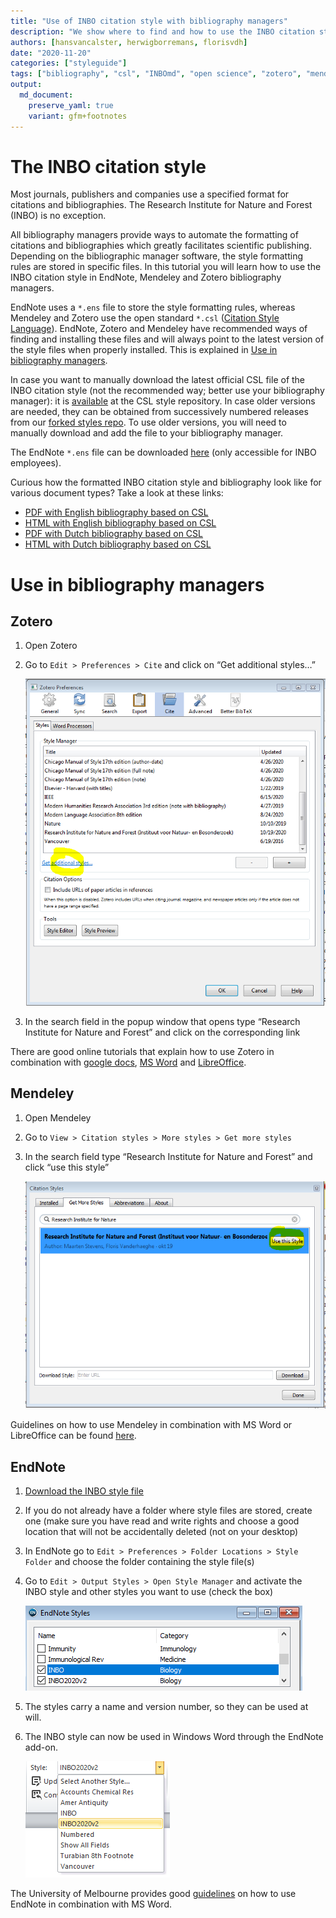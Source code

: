 ```yaml
---
title: "Use of INBO citation style with bibliography managers"
description: "We show where to find and how to use the INBO citation style in bibliography managers"
authors: [hansvancalster, herwigborremans, florisvdh]
date: "2020-11-20"
categories: ["styleguide"]
tags: ["bibliography", "csl", "INBOmd", "open science", "zotero", "mendeley", "endnote"]
output: 
  md_document:
    preserve_yaml: true
    variant: gfm+footnotes
---
```


# The INBO citation style

Most journals, publishers and companies use a specified format for
citations and bibliographies. The Research Institute for Nature and
Forest (INBO) is no exception.

All bibliography managers provide ways to automate the formatting of
citations and bibliographies which greatly facilitates scientific
publishing. Depending on the bibliographic manager software, the style
formatting rules are stored in specific files. In this tutorial you will
learn how to use the INBO citation style in EndNote, Mendeley and Zotero
bibliography managers.

EndNote uses a `*.ens` file to store the style formatting rules, whereas
Mendeley and Zotero use the open standard `*.csl` ([Citation Style
Language](https://citationstyles.org/)). EndNote, Zotero and Mendeley
have recommended ways of finding and installing these files and will
always point to the latest version of the style files when properly
installed. This is explained in [Use in bibliography
managers](#use-in-bibliography-managers).

In case you want to manually download the latest official CSL file of
the INBO citation style (not the recommended way; better use your
bibliography manager): it is
[available](https://github.com/citation-style-language/styles/blob/master/research-institute-for-nature-and-forest.csl)
at the CSL style repository. In case older versions are needed, they can
be obtained from successively numbered releases from our [forked styles
repo](https://github.com/inbo/styles/releases). To use older versions,
you will need to manually download and add the file to your bibliography
manager.

The EndNote `*.ens` file can be downloaded
[here](https://sites.google.com/a/inbo.be/intranet/ondersteuning/bibliotheek/endnote-informatie/endnotehuisstijl)
(only accessible for INBO employees).

Curious how the formatted INBO citation style and bibliography look like
for various document types? Take a look at these links:

  - [PDF with English bibliography based on
    CSL](https://inbomd-examples.netlify.app/citation_style/en/citation_style_csl.pdf)
  - [HTML with English bibliography based on
    CSL](https://inbomd-examples.netlify.app/citation_style/en/index.html)
  - [PDF with Dutch bibliography based on
    CSL](https://inbomd-examples.netlify.app/citation_style/nl/citation_style_csl.pdf)
  - [HTML with Dutch bibliography based on
    CSL](https://inbomd-examples.netlify.app/citation_style/nl/index.html)

# Use in bibliography managers

## Zotero

1.  Open Zotero

2.  Go to `Edit > Preferences > Cite` and click on “Get additional
    styles…”
    
    ![](zotero_styles.png)

3.  In the search field in the popup window that opens type “Research
    Institute for Nature and Forest” and click on the corresponding link

There are good online tutorials that explain how to use Zotero in
combination with [google
docs](https://www.zotero.org/support/google_docs), [MS
Word](https://www.zotero.org/support/word_processor_plugin_usage) and
[LibreOffice](https://www.zotero.org/support/libreoffice_writer_plugin_usage).

## Mendeley

1.  Open Mendeley

2.  Go to `View > Citation styles > More styles > Get more styles`

3.  In the search field type “Research Institute for Nature and Forest”
    and click “use this style”
    
    ![](mendeley_styles.png)

Guidelines on how to use Mendeley in combination with MS Word or
LibreOffice can be found
[here](https://www.mendeley.com/guides/using-citation-editor).

## EndNote

1.  [Download the INBO style
    file](https://sites.google.com/a/inbo.be/intranet/ondersteuning/bibliotheek/endnote-informatie/endnotehuisstijl)

2.  If you do not already have a folder where style files are stored,
    create one (make sure you have read and write rights and choose a
    good location that will not be accidentally deleted (not on your
    desktop)

3.  In EndNote go to `Edit > Preferences > Folder Locations > Style
    Folder` and choose the folder containing the style file(s)

4.  Go to `Edit > Output Styles > Open Style Manager` and activate the
    INBO style and other styles you want to use (check the box)
    
    ![](endnote_styles.png)

5.  The styles carry a name and version number, so they can be used at
    will.

6.  The INBO style can now be used in Windows Word through the EndNote
    add-on.
    
    ![](endnote_word.png)

The University of Melbourne provides good
[guidelines](https://unimelb.libguides.com/c.php?g=403235&p=2744645) on
how to use EndNote in combination with MS Word.
